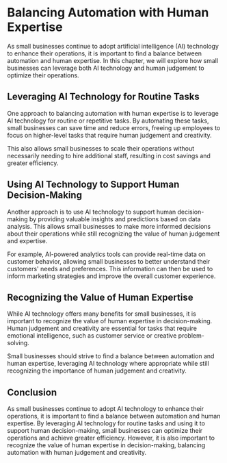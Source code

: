 Balancing Automation with Human Expertise
===================================================================================================

As small businesses continue to adopt artificial intelligence (AI) technology to enhance their operations, it is important to find a balance between automation and human expertise. In this chapter, we will explore how small businesses can leverage both AI technology and human judgement to optimize their operations.

Leveraging AI Technology for Routine Tasks
------------------------------------------

One approach to balancing automation with human expertise is to leverage AI technology for routine or repetitive tasks. By automating these tasks, small businesses can save time and reduce errors, freeing up employees to focus on higher-level tasks that require human judgement and creativity.

This also allows small businesses to scale their operations without necessarily needing to hire additional staff, resulting in cost savings and greater efficiency.

Using AI Technology to Support Human Decision-Making
----------------------------------------------------

Another approach is to use AI technology to support human decision-making by providing valuable insights and predictions based on data analysis. This allows small businesses to make more informed decisions about their operations while still recognizing the value of human judgement and expertise.

For example, AI-powered analytics tools can provide real-time data on customer behavior, allowing small businesses to better understand their customers' needs and preferences. This information can then be used to inform marketing strategies and improve the overall customer experience.

Recognizing the Value of Human Expertise
----------------------------------------

While AI technology offers many benefits for small businesses, it is important to recognize the value of human expertise in decision-making. Human judgement and creativity are essential for tasks that require emotional intelligence, such as customer service or creative problem-solving.

Small businesses should strive to find a balance between automation and human expertise, leveraging AI technology where appropriate while still recognizing the importance of human judgement and creativity.

Conclusion
----------

As small businesses continue to adopt AI technology to enhance their operations, it is important to find a balance between automation and human expertise. By leveraging AI technology for routine tasks and using it to support human decision-making, small businesses can optimize their operations and achieve greater efficiency. However, it is also important to recognize the value of human expertise in decision-making, balancing automation with human judgement and creativity.
